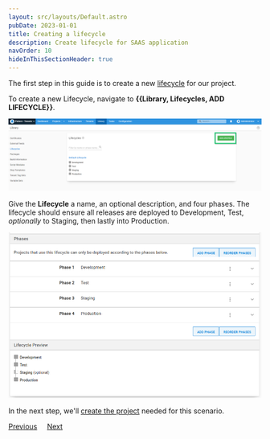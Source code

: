 ```yaml
---
layout: src/layouts/Default.astro
pubDate: 2023-01-01
title: Creating a lifecycle
description: Create lifecycle for SAAS application
navOrder: 10
hideInThisSectionHeader: true
---
```


The first step in this guide is to create a new [lifecycle](/docs/releases/lifecycles/index.md) for our project.

To create a new Lifecycle, navigate to **{{Library, Lifecycles, ADD LIFECYCLE}}**.

![](images/add-new-lifecycle.png "width=500")


Give the **Lifecycle** a name, an optional description, and four phases. The lifecycle should ensure all releases are deployed to Development, Test, *optionally* to Staging, then lastly into Production. 

![](images/creating-lifecycle.png "width=500") 

In the next step, we'll [create the project](/docs/tenants/guides/multi-tenant-saas-application/creating-new-tenants.md) needed for this scenario.

<span><a class="btn btn-secondary" href="/docs/tenants/guides/multi-tenant-saas-application">Previous</a></span>&nbsp;&nbsp;&nbsp;&nbsp;&nbsp;<span><a class="btn btn-success" href="/docs/tenants/guides/multi-tenant-saas-application/creating-new-project">Next</a></span>